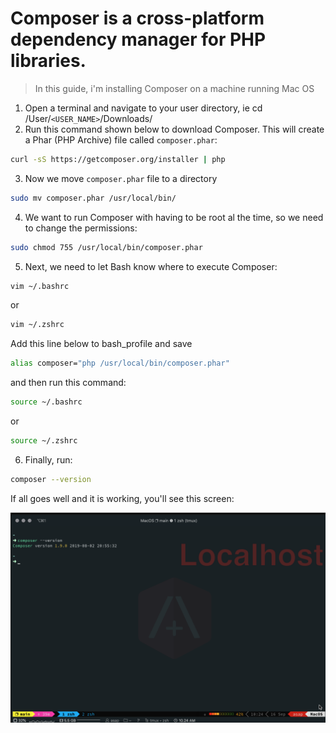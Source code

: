 # Composer is a cross-platform dependency manager for PHP libraries.

> In this guide, i'm installing Composer on a machine running Mac OS

1. Open a terminal and navigate to your user directory, ie cd /User/`<USER_NAME>`/Downloads/
2. Run this command shown below to download Composer. This will create a Phar (PHP Archive) file called `composer.phar`:

``` bash
curl -sS https://getcomposer.org/installer | php
```

3. Now we move `composer.phar` file to a directory

``` bash
sudo mv composer.phar /usr/local/bin/
```

4. We want to run Composer with having to be root al the time, so we need to change the permissions:

``` bash
sudo chmod 755 /usr/local/bin/composer.phar
```

5. Next, we need to let Bash know where to execute Composer:

``` bash
vim ~/.bashrc
```

or

``` bash
vim ~/.zshrc
```

Add this line below to bash_profile and save

``` bash
alias composer="php /usr/local/bin/composer.phar"
```

and then run this command:

``` bash
source ~/.bashrc
```

or

``` bash
source ~/.zshrc
```

6. Finally, run:

``` bash
composer --version
```

If all goes well and it is working, you'll see this screen:

![composer-version](media/15686037265737/composer-version.png)
